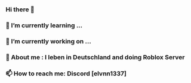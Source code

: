 ### Hi there 👋



### 🌱 I’m currently learning ...

### 🔭 I’m currently working on ...

### 💬 About me : I leben in Deutschland and doing Roblox Server



### 📫 How to reach me: Discord [elvnn1337]



<!--
**elvnn123/elvnn123** is a ✨ _special_ ✨ repository because its `README.md` (this file) appears on your GitHub profile.

Here are some ideas to get you started:

- 🔭 I’m currently working on ...
- 🌱 I’m currently learning ...
- 👯 I’m looking to collaborate on ...
- 🤔 I’m looking for help with ...
- 💬 Ask me about ...
- 📫 How to reach me: ...
- 😄 Pronouns: ...
- ⚡ Fun fact: ...
-->
